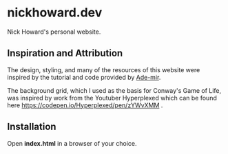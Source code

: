 # nickhoward.dev


Nick Howard's personal website.


## Inspiration and Attribution

The design, styling, and many of the resources of this website were inspired by the tutorial and code provided by [Ade-mir](https://github.com/Ade-mir/). 

The background grid, which I used as the basis for Conway's Game of Life, was inspired by work from the Youtuber Hyperplexed which can be found here https://codepen.io/Hyperplexed/pen/zYWvXMM .

## Installation

Open **index.html** in a browser of your choice.
